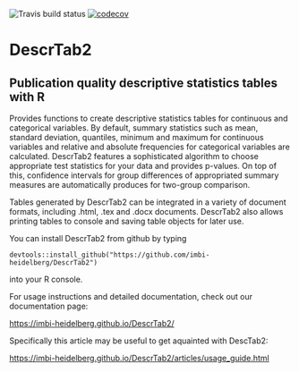 ![Travis build status](https://travis-ci.com/imbi-heidelberg/DescrTab2.svg?branch=master)
[![codecov](https://codecov.io/gh/imbi-heidelberg/DescrTab2/branch/master/graph/badge.svg)](https://codecov.io/gh/imbi-heidelberg/DescrTab2)

# DescrTab2
## Publication quality descriptive statistics tables with R

Provides functions to create descriptive statistics tables for continuous and categorical variables.
By default, summary statistics such as mean, standard deviation, quantiles, minimum and maximum for continuous variables and relative and absolute frequencies for categorical variables are calculated. DescrTab2 features a sophisticated algorithm to choose appropriate test statistics for your data and provides p-values. On top of this, confidence intervals for group differences of appropriated summary measures are automatically produces for two-group comparison.


Tables generated by DescrTab2 can be integrated in a variety of document formats, including .html, .tex and .docx documents. DescrTab2 also allows printing tables to console and saving table objects for later use.

You can install DescrTab2 from github by typing
```
devtools::install_github("https://github.com/imbi-heidelberg/DescrTab2")
```
into your R console.

For usage instructions and detailed documentation, check out our documentation page:

https://imbi-heidelberg.github.io/DescrTab2/

Specifically this article may be useful to get aquainted with DescTab2:

https://imbi-heidelberg.github.io/DescrTab2/articles/usage_guide.html
